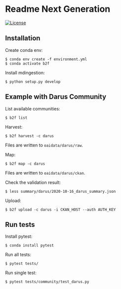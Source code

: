 # Readme Next Generation

[![License](https://img.shields.io/badge/License-Apache%202.0-blue.svg)](https://opensource.org/licenses/Apache-2.0)

## Installation

Create conda env:
```
$ conda env create -f environment.yml
$ conda activate b2f
```

Install mdingestion:
```
$ python setup.py develop
```

## Example with Darus Community

List available communities:
```
$ b2f list
```

Harvest:
```
$ b2f harvest -c darus
```

Files are written to `oaidata/darus/raw`.

Map:
```
$ b2f map -c darus
```

Files are written to `oaidata/darus/ckan`.

Check the validation result:
```
$ less summary/darus/2020-10-16_darus_summary.json
```

Upload:
```
$ b2f upload -c darus -i CKAN_HOST --auth AUTH_KEY
```

## Run tests

Install pytest:
```
$ conda install pytest
```

Run all tests:
```
$ pytest tests/
```

Run single test:
```
$ pytest tests/community/test_darus.py
```
